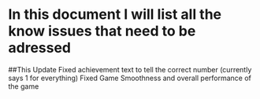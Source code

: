 # In this document I will list all the know issues that need to be adressed

##This Update
Fixed achievement text to tell the correct number (currently says 1 for everything)
Fixed Game Smoothness and overall performance of the game

